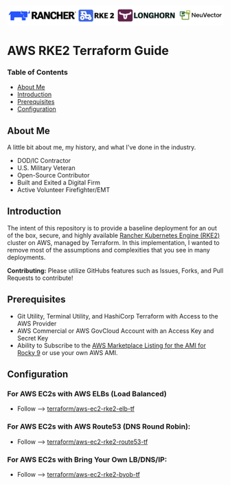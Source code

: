 ![rancher-long-banner](images/rgs-banner-rounded.png)

# AWS RKE2 Terraform Guide

### Table of Contents
* [About Me](#about-me)
* [Introduction](#introduction)
* [Prerequisites](#prerequisites)
* [Configuration](#configuration)

## About Me
A little bit about me, my history, and what I've done in the industry.
- DOD/IC Contractor
- U.S. Military Veteran
- Open-Source Contributor
- Built and Exited a Digital Firm
- Active Volunteer Firefighter/EMT

## Introduction
The intent of this repository is to provide a baseline deployment for an out of the box, secure, and highly available [Rancher Kubernetes Engine (RKE2)](https://docs.rke2.io) cluster on AWS, managed by Terraform. In this implementation, I wanted to remove most of the assumptions and complexities that you see in many deployments.

**Contributing:** Please utilize GitHubs features such as Issues, Forks, and Pull Requests to contribute!

## Prerequisites
* Git Utility, Terminal Utility, and HashiCorp Terraform with Access to the AWS Provider
* AWS Commercial or AWS GovCloud Account with an Access Key and Secret Key
* Ability to Subscribe to the [AWS Marketplace Listing for the AMI for Rocky 9](https://aws.amazon.com/marketplace/pp/prodview-ygp66mwgbl2ii) or use your own AWS AMI.

## Configuration

### For AWS EC2s with AWS ELBs (Load Balanced)
* Follow --> [terraform/aws-ec2-rke2-elb-tf](terraform/aws-ec2-rke2-elb-tf/README.md)

### For AWS EC2s with AWS Route53 (DNS Round Robin):
* Follow --> [terraform/aws-ec2-rke2-route53-tf](terraform/aws-ec2-rke2-route53-tf/README.MD)

### For AWS EC2s with Bring Your Own LB/DNS/IP:
* Follow --> [terraform/aws-ec2-rke2-byob-tf](terraform/aws-ec2-rke2-byob-tf/README.md)